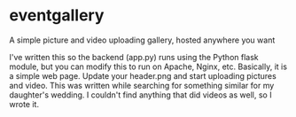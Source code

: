 # eventgallery
A simple picture and video uploading gallery, hosted anywhere you want

I've written this so the backend (app.py) runs using the Python flask module, but you can modify this to run on Apache, Nginx, etc.
Basically, it is a simple web page.  Update your header.png and start uploading pictures and video.  This was written while searching
for something similar for my daughter's wedding.  I couldn't find anything that did videos as well, so I wrote it.
